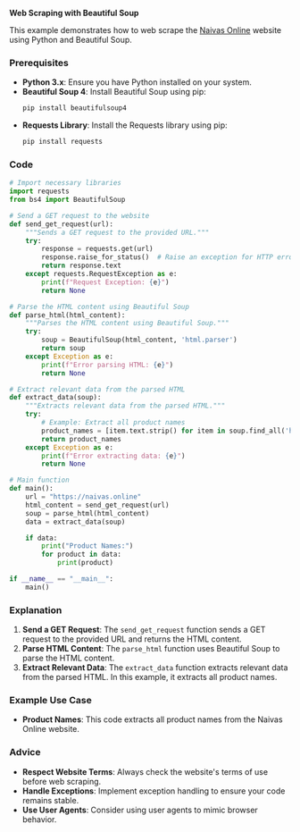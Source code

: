 **Web Scraping with Beautiful Soup**

This example demonstrates how to web scrape the [Naivas Online](https://naivas.online) website using Python and Beautiful Soup.

### Prerequisites

- **Python 3.x**: Ensure you have Python installed on your system.
- **Beautiful Soup 4**: Install Beautiful Soup using pip:
  ```bash
  pip install beautifulsoup4
  ```
- **Requests Library**: Install the Requests library using pip:
  ```bash
  pip install requests
  ```

### Code

```python
# Import necessary libraries
import requests
from bs4 import BeautifulSoup

# Send a GET request to the website
def send_get_request(url):
    """Sends a GET request to the provided URL."""
    try:
        response = requests.get(url)
        response.raise_for_status()  # Raise an exception for HTTP errors
        return response.text
    except requests.RequestException as e:
        print(f"Request Exception: {e}")
        return None

# Parse the HTML content using Beautiful Soup
def parse_html(html_content):
    """Parses the HTML content using Beautiful Soup."""
    try:
        soup = BeautifulSoup(html_content, 'html.parser')
        return soup
    except Exception as e:
        print(f"Error parsing HTML: {e}")
        return None

# Extract relevant data from the parsed HTML
def extract_data(soup):
    """Extracts relevant data from the parsed HTML."""
    try:
        # Example: Extract all product names
        product_names = [item.text.strip() for item in soup.find_all('h2', class_='product-name')]
        return product_names
    except Exception as e:
        print(f"Error extracting data: {e}")
        return None

# Main function
def main():
    url = "https://naivas.online"
    html_content = send_get_request(url)
    soup = parse_html(html_content)
    data = extract_data(soup)

    if data:
        print("Product Names:")
        for product in data:
            print(product)

if __name__ == "__main__":
    main()
```

### Explanation

1. **Send a GET Request**: The `send_get_request` function sends a GET request to the provided URL and returns the HTML content.
2. **Parse HTML Content**: The `parse_html` function uses Beautiful Soup to parse the HTML content.
3. **Extract Relevant Data**: The `extract_data` function extracts relevant data from the parsed HTML. In this example, it extracts all product names.

### Example Use Case

- **Product Names**: This code extracts all product names from the Naivas Online website.

### Advice

- **Respect Website Terms**: Always check the website's terms of use before web scraping.
- **Handle Exceptions**: Implement exception handling to ensure your code remains stable.
- **Use User Agents**: Consider using user agents to mimic browser behavior.